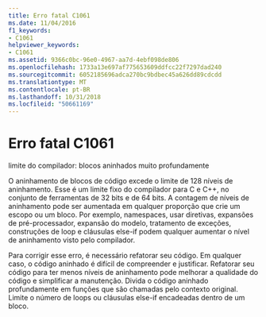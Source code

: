 ```yaml
---
title: Erro fatal C1061
ms.date: 11/04/2016
f1_keywords:
- C1061
helpviewer_keywords:
- C1061
ms.assetid: 9366c0bc-96e0-4967-aa7d-4ebf098de806
ms.openlocfilehash: 1733a13e697af775653609ddfcc22f7297dad240
ms.sourcegitcommit: 6052185696adca270bc9bdbec45a626dd89cdcdd
ms.translationtype: MT
ms.contentlocale: pt-BR
ms.lasthandoff: 10/31/2018
ms.locfileid: "50661169"
---
```

# <a name="fatal-error-c1061"></a>Erro fatal C1061

limite do compilador: blocos aninhados muito profundamente

O aninhamento de blocos de código excede o limite de 128 níveis de aninhamento. Esse é um limite fixo do compilador para C e C++, no conjunto de ferramentas de 32 bits e de 64 bits. A contagem de níveis de aninhamento pode ser aumentada em qualquer proporção que crie um escopo ou um bloco. Por exemplo, namespaces, usar diretivas, expansões de pré-processador, expansão do modelo, tratamento de exceções, construções de loop e cláusulas else-if podem qualquer aumentar o nível de aninhamento visto pelo compilador.

Para corrigir esse erro, é necessário refatorar seu código. Em qualquer caso, o código aninhado é difícil de compreender e justificar. Refatorar seu código para ter menos níveis de aninhamento pode melhorar a qualidade do código e simplificar a manutenção. Divida o código aninhado profundamente em funções que são chamadas pelo contexto original. Limite o número de loops ou cláusulas else-if encadeadas dentro de um bloco.